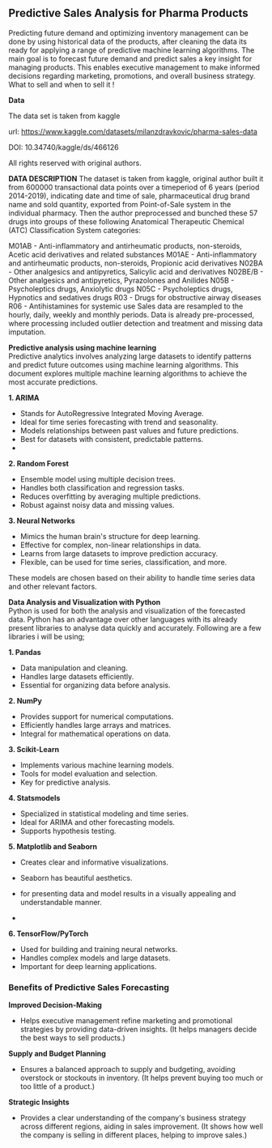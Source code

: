 ## **Predictive Sales Analysis for Pharma Products**

Predicting future demand and optimizing inventory management can be done by using historical data of the products, after cleaning the data its ready for applying a range of predictive machine learning algorithms. The main goal is to forecast future demand and predict sales a key insight for managing products. This enables executive management to make informed decisions regarding marketing, promotions, and overall business strategy. What to sell and when to sell it !

**Data**

The data set is taken from kaggle  

url: https://www.kaggle.com/datasets/milanzdravkovic/pharma-sales-data

DOI: 10.34740/kaggle/ds/466126

All rights reserved with original authors.


**DATA DESCRIPTION**
The dataset is taken from kaggle, original author built it from 600000 transactional data points over a timeperiod of 6 years (period 2014-2019), indicating date and time of sale, pharmaceutical drug brand name and sold quantity, exported from Point-of-Sale system in the individual pharmacy. Then the author preprocessed and bunched these 57 drugs into groups of these following Anatomical Therapeutic Chemical (ATC) Classification System categories:

M01AB - Anti-inflammatory and antirheumatic products, non-steroids, Acetic acid derivatives and related substances
M01AE - Anti-inflammatory and antirheumatic products, non-steroids, Propionic acid derivatives
N02BA - Other analgesics and antipyretics, Salicylic acid and derivatives
N02BE/B - Other analgesics and antipyretics, Pyrazolones and Anilides
N05B - Psycholeptics drugs, Anxiolytic drugs
N05C - Psycholeptics drugs, Hypnotics and sedatives drugs
R03 - Drugs for obstructive airway diseases
R06 - Antihistamines for systemic use
Sales data are resampled to the hourly, daily, weekly and monthly periods. Data is already pre-processed, where processing included outlier detection and treatment and missing data imputation.







**Predictive analysis using machine learning**  
Predictive analytics involves analyzing large datasets to identify patterns and predict future outcomes using machine learning algorithms. This document explores multiple machine learning algorithms to achieve the most accurate predictions. 


**1. ARIMA**
-  Stands for AutoRegressive Integrated Moving Average.
-  Ideal for time series forecasting with trend and seasonality.
-  Models relationships between past values and future predictions.
-  Best for datasets with consistent, predictable patterns.
- 
**2. Random Forest**
- Ensemble model using multiple decision trees.
- Handles both classification and regression tasks.
- Reduces overfitting by averaging multiple predictions.
- Robust against noisy data and missing values.
  
**3. Neural Networks**
-  Mimics the human brain's structure for deep learning.
-  Effective for complex, non-linear relationships in data.
-  Learns from large datasets to improve prediction accuracy.
-  Flexible, can be used for time series, classification, and more.


These models are chosen based on their ability to handle time series data and other relevant factors. 

**Data Analysis and Visualization with Python**  
Python is used for both the analysis and visualization of the forecasted data. Python has an advantage over other languages with its already present libraries to analyse data quickly and accurately. Following are a few libraries i will be using;


**1. Pandas**
-  Data manipulation and cleaning.
-  Handles large datasets efficiently.
-  Essential for organizing data before analysis.

  
**2. NumPy**
-  Provides support for numerical computations.
-  Efficiently handles large arrays and matrices.
-  Integral for mathematical operations on data.

  
**3. Scikit-Learn**
-  Implements various machine learning models.
-  Tools for model evaluation and selection.
-  Key for predictive analysis.

  
**4. Statsmodels**
-  Specialized in statistical modeling and time series.
-  Ideal for ARIMA and other forecasting models.
-  Supports hypothesis testing.

  
**5. Matplotlib and Seaborn**
-  Creates clear and informative visualizations.
-  Seaborn has beautiful aesthetics.
-  for presenting data and model results in a visually appealing and understandable manner.

- 
**6. TensorFlow/PyTorch**
-  Used for building and training neural networks.
-  Handles complex models and large datasets.
-  Important for deep learning applications.

### **Benefits of Predictive Sales Forecasting**


**Improved Decision-Making**
-  Helps executive management refine marketing and promotional strategies by providing data-driven insights. (It helps managers decide the best ways to sell products.)
  
  
**Supply and Budget Planning**
-  Ensures a balanced approach to supply and budgeting, avoiding overstock or stockouts in inventory. (It helps prevent buying too much or too little of a product.)
  
  
**Strategic Insights**
-  Provides a clear understanding of the company's business strategy across different regions, aiding in sales improvement. (It shows how well the company is selling in different places, helping to improve sales.)



